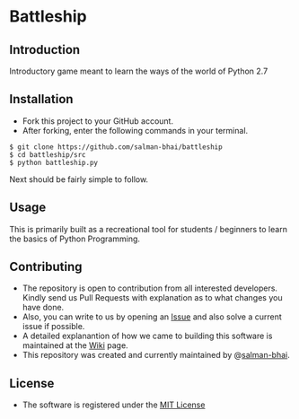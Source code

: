 # Battleship

## Introduction
Introductory game meant to learn the ways of the world of Python 2.7

## Installation
- Fork this project to your GitHub account.
- After forking, enter the following commands in your terminal.
```
$ git clone https://github.com/salman-bhai/battleship
$ cd battleship/src
$ python battleship.py
```

Next should be fairly simple to follow.

## Usage
This is primarily built as a recreational tool for students / beginners to learn the basics of Python Programming.

## Contributing
- The repository is open to contribution from all interested developers. Kindly send us Pull Requests with explanation as to what changes you have done.
- Also, you can write to us by opening an [Issue](https://github.com/salman-bhai/battleship/issues) and also solve a current issue if possible.
- A detailed explanantion of how we came to building this software is maintained at the [Wiki](https://github.com/salman-bhai/battleship/wiki) page.
- This repository was created and currently maintained by @[salman-bhai](https://github.com/salman-bhai).


## License

- The software is registered under the [MIT License](https://github.com/salman-bhai/battleship/blob/master/LICENSE)




